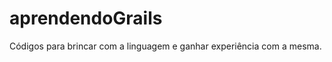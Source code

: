 aprendendoGrails
================


Códigos para brincar com a linguagem e ganhar experiência com a mesma.

